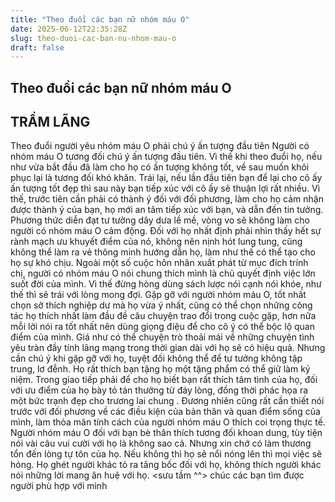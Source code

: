 ```yaml
---
title: "Theo đuổi các bạn nữ nhóm máu O"
date: 2025-06-12T22:35:28Z
slug: theo-duoi-cac-ban-nu-nhom-mau-o
draft: false
---
```


## Theo đuổi các bạn nữ nhóm máu O

## TRẦM LÃNG

Theo đuổi người yêu nhóm máu O phải chú ý ấn tượng đầu tiên 
    Người có nhóm máu O tương đối chú ý ấn tượng đầu tiên. Vì thế khi theo đuổi họ, nếu như vừa bắt đầu đã làm cho họ có ấn tượng không tốt, về sau muốn khôi phục lại là tương đối khó khăn. Trái lại, nếu lần đầu tiên bạn để lại cho cô ấy ấn tượng tốt đẹp thì sau này bạn tiếp xúc với cô ấy sẽ thuận lợi rất nhiều. 
   Vì thế, trước tiên cần phải có thành ý đối với đối phương, làm cho họ cảm nhận được thành ý của bạn, họ mới an tâm tiếp xúc với bạn, và dẫn đến tin tưởng. Phương thức diễn đạt tư tưởng dây dưa lề mề, vòng vo sẽ không làm cho người có nhóm máu O cảm động. Đối với họ nhất định phải nhìn thấy hết sự rành mạch ưu khuyết điểm của nó, không nên nịnh hót lung tung, cũng không thể làm ra vẻ thông minh hướng dẫn họ, làm như thế có thể tạo cho họ sự khó chịu. 
   Ngoài một số cuộc hôn nhân xuất phát từ mục đích trính chị, người có nhóm máu O nói chung thích mình là chủ quyết định việc lớn suốt đời của mình. Vì thế đừng hòng dùng sách lược nói cạnh nói khóe, như thế thì sẽ trái với lòng mong đợi. 
     Gặp gỡ với người nhóm máu O, tốt nhất chọn sở thích nghiệp dư mà họ vừa ý nhất, cũng có thể chọn những công tác họ thích nhất làm đầu đề câu chuyện trao đổi trong cuộc gặp, hơn nữa mỗi lời nói ra tốt nhất nên dùng giọng điệu để cho cô ý có thể bộc lộ quan điểm của mình. Giá như có thể chuyện trò thoải mái về những chuyện tình yêu tràn đầy tính lãng mạng trong thời gian dài với họ sẽ có hiệu quả. Nhưng cần chú ý khi gặp gỡ với họ, tuyệt đối không thể để tư tưởng không tập trung, lơ đễnh. Họ rất thích bạn tặng họ một tặng phẩm có thể giữ làm kỷ niệm. Trong giao tiếp phải để cho họ biết bạn rất thích tâm tình của họ, đối với ưu điểm của họ bày tỏ tán thưởng từ đáy lòng, đồng thời phác họa ra một bức trạnh đẹp cho trương lai chung . Đương nhiên cũng rất cần thiết nói trước với đối phương về các điều kiện của bản thân và quan điểm sống của mình, làm thỏa mãn tính cách của người nhóm máu O thích coi trọng thực tế. 
     Người nhóm máu O đối với bạn bè thân thích tương đối khoan dung, tùy tiện nói vài câu vui cười với họ là không sao cả. Nhưng xin chớ có làm thương tổn đến lòng tự tôn của họ. Nếu không thì họ sẽ nổi nóng lên thì mọi việc sẽ hỏng. Họ ghét người khác tỏ ra tâng bốc đối với họ, không thích người khác nói những lời mang ân huệ với họ.
<sưu tầm ^^> chúc các bạn tìm được người phù hợp với mình